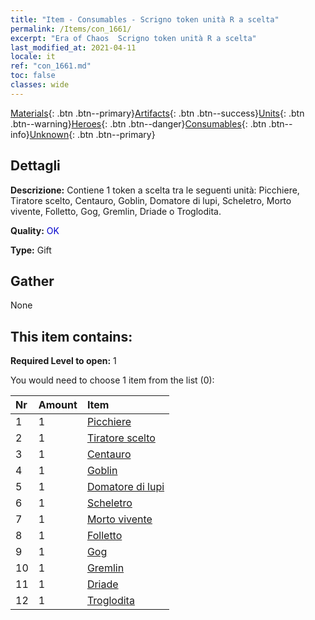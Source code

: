 ```yaml
---
title: "Item - Consumables - Scrigno token unità R a scelta"
permalink: /Items/con_1661/
excerpt: "Era of Chaos  Scrigno token unità R a scelta"
last_modified_at: 2021-04-11
locale: it
ref: "con_1661.md"
toc: false
classes: wide
---
```

 [Materials](/it/Items/){: .btn .btn--primary}[Artifacts](/it/Items/Artifacts/){: .btn .btn--success}[Units](/it/Items/Units/){: .btn .btn--warning}[Heroes](/it/Items/Heroes/){: .btn .btn--danger}[Consumables](/it/Items/Consumables/){: .btn .btn--info}[Unknown](/it/Items/Unknown/){: .btn .btn--primary}

## Dettagli
 **Descrizione:** Contiene 1 token a scelta tra le seguenti unità: Picchiere, Tiratore scelto, Centauro, Goblin, Domatore di lupi, Scheletro, Morto vivente, Folletto, Gog, Gremlin, Driade o Troglodita.

 **Quality:** <span style="color: #0000CD">OK</span>

 **Type:** Gift

## Gather

  None

## This item contains:

 **Required Level to open:** 1

 You would need to choose 1 item from the list (0):

  | Nr | Amount |     Item    |
  |:---|:-------|:------------|
  | 1 | 1 | [Picchiere](/it/Items/unt_190/) | 
  | 2 | 1 | [Tiratore scelto](/it/Items/unt_191/) | 
  | 3 | 1 | [Centauro](/it/Items/unt_199/) | 
  | 4 | 1 | [Goblin](/it/Items/unt_217/) | 
  | 5 | 1 | [Domatore di lupi](/it/Items/unt_218/) | 
  | 6 | 1 | [Scheletro](/it/Items/unt_208/) | 
  | 7 | 1 | [Morto vivente](/it/Items/unt_209/) | 
  | 8 | 1 | [Folletto](/it/Items/unt_226/) | 
  | 9 | 1 | [Gog](/it/Items/unt_227/) | 
  | 10 | 1 | [Gremlin](/it/Items/unt_235/) | 
  | 11 | 1 | [Driade](/it/Items/unt_262/) | 
  | 12 | 1 | [Troglodita](/it/Items/unt_244/) | 
